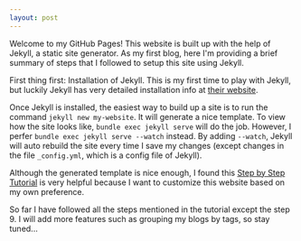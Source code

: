 ```yaml
---
layout: post
---
```


Welcome to my GitHub Pages! This website is built up with the help of Jekyll, a static site generator. As my first blog, here I'm providing a brief summary of steps that I followed to setup this site using Jekyll.

First thing first: Installation of Jekyll. This is my first time to play with Jekyll, but luckily Jekyll has very detailed installation info at <a href="https://jekyllrb.com/docs/installation/">their website</a>.

Once Jekyll is installed, the easiest way to build up a site is to run the command `jekyll new my-website`. It will generate a nice template. To view how the site looks like, `bundle exec jekyll serve` will do the job. However, I perfer `bundle exec jekyll serve --watch` instead. By adding `--watch`, Jekyll will auto rebuild the site every time I save my changes (except changes in the file `_config.yml`, which is a config file of Jekyll).

Although the generated template is nice enough, I found this <a href="https://jekyllrb.com/docs/step-by-step/01-setup/#create-a-site">Step by Step Tutorial</a> is very helpful because I want to customize this website based on my own preference.

So far I have followed all the steps mentioned in the tutorial except the step 9. I will add more features such as grouping my blogs by tags, so stay tuned...


